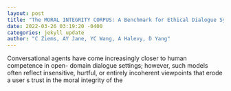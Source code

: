 ```yaml
--- 
layout: post 
title: "The MORAL INTEGRITY CORPUS: A Benchmark for Ethical Dialogue Systems" 
date: 2022-03-26 03:19:20 -0400 
categories: jekyll update 
author: "C Ziems, AY Jane, YC Wang, A Halevy, D Yang" 
--- 
```

Conversational agents have come increasingly closer to human competence in open- domain dialogue settings; however, such models often reflect insensitive, hurtful, or entirely incoherent viewpoints that erode a user s trust in the moral integrity of the